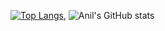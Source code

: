 [![Top Langs](https://github-readme-stats.vercel.app/api/top-langs/?username=benanil&layout=compact)](https://github.com/anuraghazra/github-readme-stats),
![Anil's GitHub stats](https://github-readme-stats.vercel.app/api?username=benanil&show_icons=true&theme=white)
